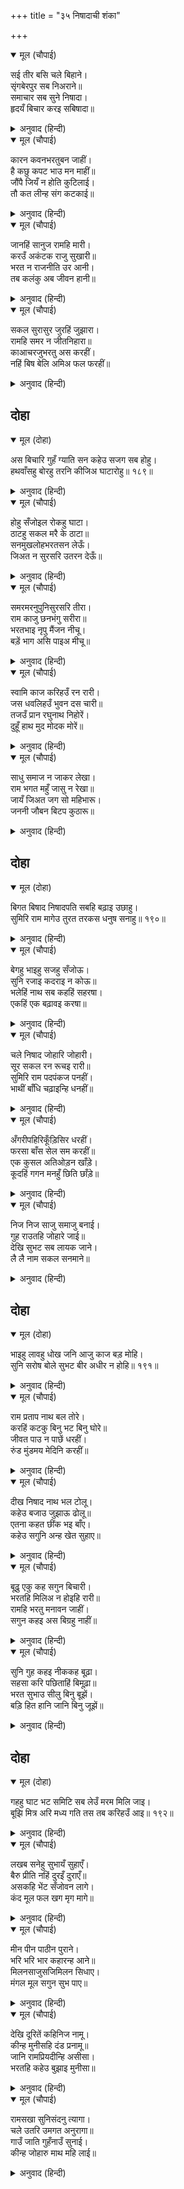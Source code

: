 +++
title = "३५ निषादाची शंका"

+++


<details open><summary>मूल (चौपाई)</summary>

सई तीर बसि चले बिहाने।  
सृंगबेरपुर सब निअराने॥  
समाचार सब सुने निषादा।  
हृदयँ बिचार करइ सबिषादा॥
</details>

<details><summary>अनुवाद (हिन्दी)</summary>

रात्रभर सई नदीच्या तटावर मुक्काम करून सकाळी तेथून निघाले आणि सर्वजण शृंगवेरपुराजवळ पोहोचले. निषादराजाला भरत सैन्यासह आला आहे, ही वार्ता कळली, तेव्हा तो दुःखी होऊन मनात विचार करू लागला—॥ १॥
</details>

<details open><summary>मूल (चौपाई)</summary>

कारन कवनभरतुबन जाहीं।  
है कछु कपट भाउ मन माहीं॥  
जौंपै जियँ न होति कुटिलाई।  
तौ कत लीन्ह संग कटकाई॥
</details>

<details><summary>अनुवाद (हिन्दी)</summary>

कशासाठी भरत वनात निघाला आहे? त्याच्या मनात नक्की काही कपट आहे. जर मनात दुष्टता नसती, तर मग बरोबर सेना घेऊन तो का निघाला असता?॥ २॥
</details>

<details open><summary>मूल (चौपाई)</summary>

जानहिं सानुज रामहि मारी।  
करउँ अकंटक राजु सुखारी॥  
भरत न राजनीति उर आनी।  
तब कलंकु अब जीवन हानी॥
</details>

<details><summary>अनुवाद (हिन्दी)</summary>

लहान भाऊ लक्ष्मणासह श्रीरामांना मारून सुखाने निष्कंटक राज्य करावे, असे त्याला वाटत असेल. भरताने मनात राजनीतीचा काही विचार केलेला नाही. पूर्वी कलंकच लागला होता. आता जीवही गमवावा लागेल.॥ ३॥
</details>

<details open><summary>मूल (चौपाई)</summary>

सकल सुरासुर जुरहिं जुझारा।  
रामहि समर न जीतनिहारा॥  
काआचरजुभरतु अस करहीं।  
नहिं बिष बेलि अमिअ फल फरहीं॥
</details>

<details><summary>अनुवाद (हिन्दी)</summary>

सर्व देव व दैत्यवीर जरी जमले, तरी श्रीरामांना युद्धात कोणी जिंकू शकणार नाही. तसे पाहिले तर भरत जे करीत आहे, त्यात आश्चर्य काय? विषाच्या वेलींना अमृतफळे कधी लागत नाहीत.॥ ४॥
</details>

## दोहा


<details open><summary>मूल (दोहा)</summary>

अस बिचारि गुहँ ग्याति सन कहेउ सजग सब होहु।  
हथवाँसहु बोरहु तरनि कीजिअ घाटारोहु॥ १८९॥
</details>

<details><summary>अनुवाद (हिन्दी)</summary>

असा विचार करून गुहाने आपल्या समाजाला सांगितले की, ‘सर्वलोक सावध व्हा. नावा ताब्यात घ्या आणि बुडवून टाका. सर्व घाट अडवा.॥ १८९॥
</details>

<details open><summary>मूल (चौपाई)</summary>

होहु सँजोइल रोकहु घाटा।  
ठाटहु सकल मरै के ठाटा॥  
सनमुखलोहभरतसन लेऊँ।  
जिअत न सुरसरि उतरन देऊँ॥
</details>

<details><summary>अनुवाद (हिन्दी)</summary>

शस्त्रांनी सुसज्ज होऊन घाट अडवा व सर्वजण युद्ध करण्यासाठी मरायला तयार व्हा. मी भरताशी समोरासमोर युद्ध करीन आणि जिवात जीव असेपर्यंत त्याला गंगानदी पार करू देणार नाही.॥ १॥
</details>

<details open><summary>मूल (चौपाई)</summary>

समरमरनुपुनिसुरसरि तीरा।  
राम काजु छनभंगु सरीरा॥  
भरतभाइ नृपु मैंजन नीचू।  
बड़ें भाग असि पाइअ मीचू॥
</details>

<details><summary>अनुवाद (हिन्दी)</summary>

युद्धात मरण, त्यात गंगेचा तट, त्यातही श्रीरामांचे कार्य; आणि हे क्षणभंगुर शरीर नष्ट होणारच आहे. भरत हा श्रीरामांचा भाऊ आणि राजा आहे आणि मी क्षुद्र सेवक आहे. त्याच्या हातून मरण मिळणे हे तर मोठॺा भाग्याचे आहे.॥ २॥
</details>

<details open><summary>मूल (चौपाई)</summary>

स्वामि काज करिहउँ रन रारी।  
जस धवलिहउँ भुवन दस चारी॥  
तजउँ प्रान रघुनाथ निहोरें।  
दुहूँ हाथ मुद मोदक मोरें॥
</details>

<details><summary>अनुवाद (हिन्दी)</summary>

मी स्वामींच्या कार्यासाठी रणामध्ये युद्ध करीन आणि चौदा लोकांमध्ये आपली कीर्ती उज्ज्वल करीन. श्रीरघुनाथांच्यासाठी प्राणांचा त्याग करीन. जिंकलो तर रामसेवक म्हणून कीर्ती मिळवीन आणि मारला गेलो तर श्रीरामांची नित्य सेवा मला मिळेल. दोन्हीकडून माझा लाभच आहे.॥ ३॥
</details>

<details open><summary>मूल (चौपाई)</summary>

साधु समाज न जाकर लेखा।  
राम भगत महुँ जासु न रेखा॥  
जायँ जिअत जग सो महिभारू।  
जननी जौबन बिटप कुठारू॥
</details>

<details><summary>अनुवाद (हिन्दी)</summary>

साधूंच्या समाजात ज्याची गणना होत नाही आणि श्रीरामांच्या भक्तांत ज्याला स्थान नाही, तो या जगात पृथ्वीला भार बनून व्यर्थ जगतो. तो म्हणजे मातेच्या यौवनरूपी वृक्षाला तोडणारी कुऱ्हाडच आहे.’॥ ४॥
</details>

## दोहा


<details open><summary>मूल (दोहा)</summary>

बिगत बिषाद निषादपति सबहि बढ़ाइ उछाहु।  
सुमिरि राम मागेउ तुरत तरकस धनुष सनाहु॥ १९०॥
</details>

<details><summary>अनुवाद (हिन्दी)</summary>

अशा प्रकारे श्रीरामांसाठी प्राण अर्पण करण्याचा निश्चय केल्यावर निषादराजाचा विषाद नाहीसा झाला आणि सर्वांना प्रोत्साहन देऊन व श्रीरामांचे स्मरण करून त्याने बाणांचा भाता, धनुष्य आणि कवच मागविले.॥ १९०॥
</details>

<details open><summary>मूल (चौपाई)</summary>

बेगहु भाइहु सजहु सँजोऊ।  
सुनि रजाइ कदराइ न कोऊ॥  
भलेहिं नाथ सब कहहिं सहरषा।  
एकहिं एक बढ़ावइ करषा॥
</details>

<details><summary>अनुवाद (हिन्दी)</summary>

तो म्हणाला, ‘बंधूनो, त्वरा करा आणि सर्व सामान घेऊन सज्ज व्हा. माझी आज्ञा ऐकून मनात घाबरू नका.’ तेव्हा सर्वजण आनंदाने म्हणाले, ‘हे नाथ! फारच छान!’ आणि ते एकमेकांना उत्साह देऊ लागले.॥ १॥
</details>

<details open><summary>मूल (चौपाई)</summary>

चले निषाद जोहारि जोहारी।  
सूर सकल रन रूचइ रारी॥  
सुमिरि राम पदपंकज पनहीं।  
भाथीं बाँधि चढ़ाइन्हि धनहीं॥
</details>

<details><summary>अनुवाद (हिन्दी)</summary>

निषादराजाला जोहार करून सर्व निषाद निघाले. सर्वजण शूर होते आणि युद्धाची त्यांना खुमखुमी होती. श्रीरामचंद्रांच्या चरण-कमलांच्या पादुकांचे स्मरण करून त्यांनी भाते बांधले आणि आपल्या लहान लहान धनुष्यांना दोऱ्या लावल्या.॥ २॥
</details>

<details open><summary>मूल (चौपाई)</summary>

अँगरीपहिरिकूँड़िसिर धरहीं।  
फरसा बाँस सेल सम करहीं॥  
एक कुसल अतिओड़न खाँड़े।  
कूदहिं गगन मनहुँ छिति छाँड़े॥
</details>

<details><summary>अनुवाद (हिन्दी)</summary>

त्यांनी चिलखते घालून डोक्यावर पोलादी टोप घातले आणि परशू, भाले, बरछ्या व्यवस्थित करू लागले. कोणी तलवारीचे वार थोपविण्यामध्ये अत्यंत कुशल होते. त्यांच्या मनात असा उत्साह भरला होता की, जणू जमीन सोडून ते आकाशात झेपावत आहेत.॥ ३॥
</details>

<details open><summary>मूल (चौपाई)</summary>

निज निज साजु समाजु बनाई।  
गुह राउतहि जोहारे जाई॥  
देखि सुभट सब लायक जाने।  
लै लै नाम सकल सनमाने॥
</details>

<details><summary>अनुवाद (हिन्दी)</summary>

आपापले सामान व दळे बनवून त्यांनी निषादराज गुह याला जोहार केला. निषादराजाने सर्वजण सुयोग्य योद्धे आहेत, असे पाहून त्यांची नावे घेऊन त्यांचा सन्मान केला.॥ ४॥
</details>

## दोहा


<details open><summary>मूल (दोहा)</summary>

भाइहु लावहु धोख जनि आजु काज बड़ मोहि।  
सुनि सरोष बोले सुभट बीर अधीर न होहि॥ १९१॥
</details>

<details><summary>अनुवाद (हिन्दी)</summary>

तो म्हणाला, ‘बंधूंनो, मरणाला घाबरू नका. आज माझी फार मोठी कामगिरी आहे.’ हे ऐकून सर्व योद्धे मोठॺा जोषाने एक स्वरात म्हणाले, ‘हे वीरश्रेष्ठा! भिऊ नका.॥ १९१॥
</details>

<details open><summary>मूल (चौपाई)</summary>

राम प्रताप नाथ बल तोरे।  
करहिं कटकु बिनु भट बिनु घोरे॥  
जीवत पाउ न पाछें धरहीं।  
रुंड मुंडमय मेदिनि करहीं॥
</details>

<details><summary>अनुवाद (हिन्दी)</summary>

हे नाथ! श्रीरामचंद्रांच्या प्रतापामुळे आणि तुमच्या बळावर आम्ही भरताच्या सेनेमधील एक एक वीर व घोडे मारून टाकू. जिवात जीव असे तोपर्यंत मागे फिरणार नाही. पृथ्वीला मुंडकी आणि धडांनी भरून टाकू.’॥ १॥
</details>

<details open><summary>मूल (चौपाई)</summary>

दीख निषाद नाथ भल टोलू।  
कहेउ बजाउ जुझाऊ ढोलू॥  
एतना कहत छींक भइ बाँए।  
कहेउ सगुनि अन्ह खेत सुहाए॥
</details>

<details><summary>अनुवाद (हिन्दी)</summary>

निषादराजाने आपल्या वीरांचे उत्कृष्ट दल पाहून म्हटले, ‘लढाईचा ढोल वाजवा.’ एवढे म्हणताच डावीकडे कुणी तरी शिंकले. शकुन जाणणारे म्हणाले की, ‘जय होणार’.॥ २॥
</details>

<details open><summary>मूल (चौपाई)</summary>

बूढ़ु एकु कह सगुन बिचारी।  
भरतहि मिलिअ न होइहि रारी॥  
रामहि भरतु मनावन जाहीं।  
सगुन कहइ अस बिग्रहु नाहीं॥
</details>

<details><summary>अनुवाद (हिन्दी)</summary>

एका वयोवृद्धाने शकुनाचा विचार करून सांगितले की, ‘भरताला भेटून घ्या. त्याच्याशी युद्ध होणार नाही. भरत श्रीरामचंद्रांचे मन वळविण्यासाठी जात आहे, विरोध नाही, असे शकुन सांगतो.’॥ ३॥
</details>

<details open><summary>मूल (चौपाई)</summary>

सुनि गुह कहइ नीककह बूढ़ा।  
सहसा करि पछिताहिं बिमूढ़ा॥  
भरत सुभाउ सीलु बिनु बूझें।  
बड़ि हित हानि जानि बिनु जूझें॥
</details>

<details><summary>अनुवाद (हिन्दी)</summary>

हे ऐकल्यावर निषादराज गुह म्हणाला, ‘म्हातारा योग्य सांगत आहे. घाईने कोणतेही काम केल्यावर मूर्ख लोकांना पश्चात्ताप करावा लागतो. भरताचा स्वभाव जाणून घेतल्याविना युद्ध करण्यामध्ये हिताची मोठी हानी होईल. ॥ ४॥
</details>

## दोहा


<details open><summary>मूल (दोहा)</summary>

गहहु घाट भट समिटि सब लेउँ मरम मिलि जाइ।  
बूझि मित्र अरि मध्य गति तस तब करिहउँ आइ॥ १९२॥
</details>

<details><summary>अनुवाद (हिन्दी)</summary>

म्हणून हे वीरांनो! तुम्ही सर्वजण जमून सर्व घाट रोखून धरा. मी जाऊन भरताला भेटून त्याचा मानस जाणून घेतो. त्याच्या मनातील भाव मित्राचा आहे, शत्रूचा, की तटस्थपणाचा हे जाणून घेतल्यावर तशी व्यवस्था करू या.॥ १९२॥
</details>

<details open><summary>मूल (चौपाई)</summary>

लखब सनेहु सुभायँ सुहाएँ।  
बैरु प्रीति नहिं दुरइँ दुराएँ॥  
असकहि भेंट सँजोवन लागे।  
कंद मूल फल खग मृग मागे॥
</details>

<details><summary>अनुवाद (हिन्दी)</summary>

त्याच्या चांगल्या स्वभावावरून त्याचे प्रेम मी ओळखेन. प्रेम आणि वैर हे लपविल्याने लपत नाहीत.’ असे म्हणून त्याने भेटीसाठी सामान गोळा केले. कंदमुळे, फळे, पक्षी व हरणे मागविली.॥ १॥
</details>

<details open><summary>मूल (चौपाई)</summary>

मीन पीन पाठीन पुराने।  
भरि भरि भार कहारन्ह आने॥  
मिलनसाजुसजिमिलन सिधाए।  
मंगल मूल सगुन सुभ पाए॥
</details>

<details><summary>अनुवाद (हिन्दी)</summary>

कोळी लोकांनी जून व पुष्ट असलेल्या पहिना नावाच्या माशांचे भारे भरून आणले. भेटीचे सामान सज्ज करून गुह निघाला, तेव्हा मंगलदायक शुभशकुन झाले.॥ २॥
</details>

<details open><summary>मूल (चौपाई)</summary>

देखि दूरितें कहिनिज नामू।  
कीन्ह मुनीसहि दंड प्रनामू॥  
जानि रामप्रियदीन्हि असीसा।  
भरतहि कहेउ बुझाइ मुनीसा॥
</details>

<details><summary>अनुवाद (हिन्दी)</summary>

निषादराजाने मुनिराज वसिष्ठांना पाहून आपले नाव सांगून लांबूनच दंडवत प्रणाम केला. मुनीश्वर वसिष्ठांनी त्याला रामाचा प्रिय समजून आशीर्वाद दिला आणि भरताला समजावून सांगितले की, ‘हा श्रीरामांचा मित्र आहे.’॥ ३॥
</details>

<details open><summary>मूल (चौपाई)</summary>

रामसखा सुनिसंदनु त्यागा।  
चले उतरि उमगत अनुरागा॥  
गाउँ जाति गुहँनाउँ सुनाई।  
कीन्ह जोहारु माथ महि लाई॥
</details>

<details><summary>अनुवाद (हिन्दी)</summary>

‘हा श्रीरामांचा मित्र आहे,’ एवढे ऐकताच भरत रथातून उतरला. तो रथातून उतरून प्रेमाच्या उत्साहाने त्याच्याकडे जाऊ लागला. निषादराज गुहाने आपले गाव, जात व नाव सांगून भूमीवर माथा टेकून जोहार केला.॥ ४॥
</details>
